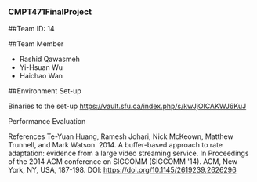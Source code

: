 ### CMPT471FinalProject

##Team ID: 14

##Team Member
- Rashid Qawasmeh
- Yi-Hsuan Wu
- Haichao Wan


##Environment Set-up

Binaries to the set-up
https://vault.sfu.ca/index.php/s/kwJjOlCAKWJ6KuJ




Performance Evaluation


References
Te-Yuan Huang, Ramesh Johari, Nick McKeown, Matthew Trunnell, and Mark Watson. 2014. A buffer-based approach to rate adaptation: evidence from a large video streaming service. In Proceedings of the 2014 ACM conference on SIGCOMM (SIGCOMM '14). ACM, New York, NY, USA, 187-198. DOI: https://doi.org/10.1145/2619239.2626296
